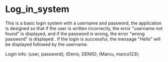 # Log_in_system

This is a basic login system with a username and password, 
the application is designed so that if the user is written incorrectly,
 the error "username not found" is displayed, and if the password is wrong,
 the error "wrong password" is displayed . If the login is successful, 
the message "Hello" will be displayed followed by the username.

Login info: (user, password); (Denis, DENIS); (Marcu, marcu123);
